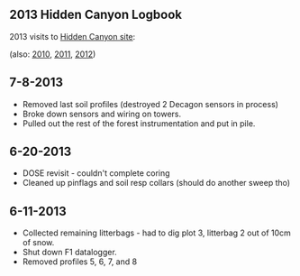 ## 2013 Hidden Canyon Logbook

2013 visits to [Hidden Canyon
site](hiddencanyon/hc_sitedescription.md):

(also: [2010](hiddencanyon/hc_hc2010_log.md),
[2011](hiddencanyon/hc_hc2011_log.md),
[2012](hiddencanyon/hc_hc2012_log.md))

7-8-2013
--------

* Removed last soil profiles (destroyed 2 Decagon sensors in process)
* Broke down sensors and wiring on towers.
* Pulled out the rest of the forest instrumentation and put in pile.

6-20-2013
---------

* DOSE revisit - couldn't complete coring
* Cleaned up pinflags and soil resp collars (should do another sweep tho)

6-11-2013
---------

* Collected remaining litterbags - had to dig plot 3, litterbag 2 out of 10cm of snow.
* Shut down F1 datalogger.
* Removed profiles 5, 6, 7, and 8
